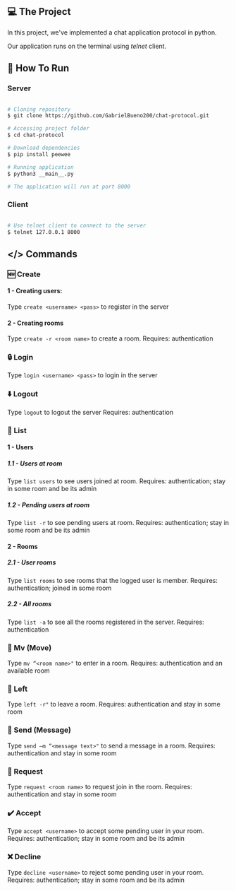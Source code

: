 ## 💻 The Project

In this project, we've implemented a chat application protocol in python.

Our application runs on the terminal using *telnet* client.


<!-- HOW TO RUN -->
## 🚀 How To Run

### Server
```bash

# Cloning repository
$ git clone https://github.com/GabrielBueno200/chat-protocol.git

# Accessing project folder
$ cd chat-protocol

# Download dependencies
$ pip install peewee

# Running application
$ python3 __main__.py

# The application will run at port 8000

```
### Client
```bash

# Use telnet client to connect to the server
$ telnet 127.0.0.1 8000

```

## </> Commands

### 🆕 Create

#### 1 - Creating users:
Type `create <username> <pass>` to register in the server

#### 2 - Creating rooms
Type `create -r <room name>` to create a room. 
Requires: authentication

### 🔒 Login
Type `login <username> <pass>` to login in the server

### ⬇️ Logout
Type `logout` to logout the server
Requires: authentication

### 📜 List

#### 1 - Users

##### 1.1 - Users at room
Type `list users` to see users joined at room.
Requires: authentication; stay in some room and be its admin 

##### 1.2 - Pending users at room
Type `list -r` to see pending users at room.
Requires: authentication; stay in some room and be its admin 

#### 2 - Rooms

##### 2.1 - User rooms
Type `list rooms` to see rooms that the logged user is member.
Requires: authentication; joined in some room

##### 2.2 - All rooms
Type `list -a` to see all the rooms registered in the server.
Requires: authentication

### 🚪 Mv (Move)
Type `mv “<room name>"` to enter in a room.
Requires: authentication and an available room

### 🚪 Left
Type `left -r"` to leave a room.
Requires: authentication and stay in some room

### 💬 Send (Message)
Type `send –m “<message text>"` to send a message in a room.
Requires: authentication and stay in some room

### 🔼 Request
Type `request <room name>` to request join in the room.
Requires: authentication and stay in some room

### ✔️ Accept
Type `accept <username>` to accept some pending user in your room.
Requires: authentication; stay in some room and be its admin 

### ❌ Decline
Type `decline <username>` to reject some pending user in your room.
Requires: authentication; stay in some room and be its admin 
